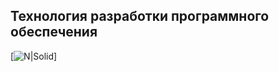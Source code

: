 ## Технология разработки программного обеспечения
[![N|Solid](https://avatars.mds.yandex.net/i?id=64547b3fc7c5f26b814eddafcf9ad671dda4d929-9271022-images-thumbs&n=13)]
